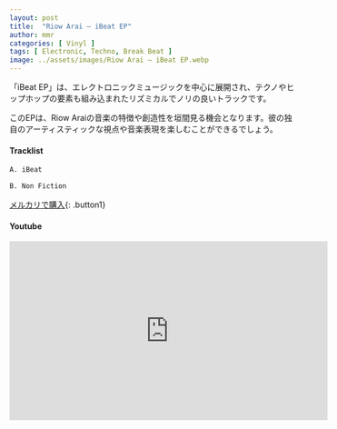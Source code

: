 ```yaml
---
layout: post
title:  "Riow Arai – iBeat EP"
author: mmr
categories: [ Vinyl ]
tags: [ Electronic, Techno, Break Beat ]
image: ../assets/images/Riow Arai – iBeat EP.webp
---
```


「iBeat EP」は、エレクトロニックミュージックを中心に展開され、テクノやヒップホップの要素も組み込まれたリズミカルでノリの良いトラックです。

このEPは、Riow Araiの音楽の特徴や創造性を垣間見る機会となります。彼の独自のアーティスティックな視点や音楽表現を楽しむことができるでしょう。

#### Tracklist
```md
A. iBeat

B. Non Fiction
```

[メルカリで購入](https://jp.mercari.com/item/m37746721700?afid=6142608987){: .button1}

#### Youtube
<iframe width="560" height="315" src="https://www.youtube.com/embed/MLwefSew6lY?si=YgegEHP1cSwc3Bff" title="YouTube video player" frameborder="0" allow="accelerometer; autoplay; clipboard-write; encrypted-media; gyroscope; picture-in-picture; web-share" referrerpolicy="strict-origin-when-cross-origin" allowfullscreen></iframe>